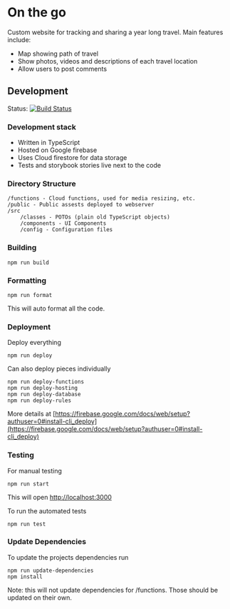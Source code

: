 

# On the go
Custom website for tracking and sharing a year long travel.  Main features include:
* Map showing path of travel
* Show photos, videos and descriptions of each travel location
* Allow users to post comments

## Development
Status: [![Build Status](https://travis-ci.com/sgoertzen/onthego.svg?branch=master)](https://travis-ci.com/sgoertzen/onthego) 

### Development stack
* Written in TypeScript
* Hosted on Google firebase
* Uses Cloud firestore for data storage
* Tests and storybook stories live next to the code

### Directory Structure
```
/functions - Cloud functions, used for media resizing, etc.
/public - Public assests deployed to webserver
/src
    /classes - POTOs (plain old TypeScript objects)
    /components - UI Components
    /config - Configuration files
```

### Building
```
npm run build
```

### Formatting
```
npm run format
```
This will auto format all the code.

### Deployment
Deploy everything
```
npm run deploy
```

Can also deploy pieces individually
```
npm run deploy-functions
npm run deploy-hosting
npm run deploy-database
npm run deploy-rules
```
More details at [https://firebase.google.com/docs/web/setup?authuser=0#install-cli_deploy](https://firebase.google.com/docs/web/setup?authuser=0#install-cli_deploy)

### Testing
For manual testing
```
npm run start
```
This will open [http://localhost:3000](http://localhost:3000)

To run the automated tests
```
npm run test
```

### Update Dependencies
To update the projects dependencies run
```
npm run update-dependencies
npm install
```

Note: this will not update dependencies for /functions.  Those should be updated on their own.